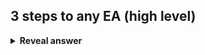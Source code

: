 ## 3 steps to any EA (high level)
<details>
<summary><b>Reveal answer</b></summary>
1. Selection<br>2. Variation<br>3. Population Update
</details>
